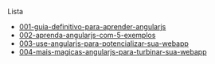 Lista

- [001-guia-definitivo-para-aprender-angularjs](https://github.com/angularjsbrasil/traduz-ai/blob/master/angularjs/001-guia-definitivo-para-aprender-angularjs.md)
- [002-aprenda-angularjs-com-5-exemplos](https://github.com/angularjsbrasil/traduz-ai/blob/master/angularjs/002-aprenda-angularjs-com-5-exemplos.md)
- [003-use-angularjs-para-potencializar-sua-webapp](https://github.com/angularjsbrasil/traduz-ai/blob/master/angularjs/003-use-angularjs-para-potencializar-sua-webapp.md)
- [004-mais-magicas-angularjs-para-turbinar-sua-webapp](https://github.com/angularjsbrasil/traduz-ai/blob/master/angularjs/004-mais-magicas-angularjs-para-turbinar-sua-webapp.md)
